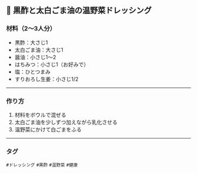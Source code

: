
## 🥗 黒酢と太白ごま油の温野菜ドレッシング

### 材料（2〜3人分）
- 黒酢：大さじ1
- 太白ごま油：大さじ1
- 醤油：小さじ1〜2
- はちみつ：小さじ1（お好みで）
- 塩：ひとつまみ
- すりおろし生姜：小さじ1/2

---

### 作り方
1. 材料をボウルで混ぜる
2. 太白ごま油を少しずつ加えながら乳化させる
3. 温野菜にかけて白ごまをふる

---

### タグ
`#ドレッシング` `#黒酢` `#温野菜` `#健康`
